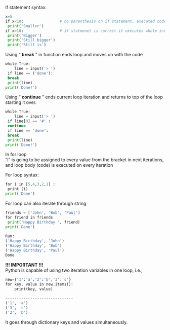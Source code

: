 


  
If statement syntax:  
  

```python
x=5  
if x<10:				# no parenthesis on if statement, executed code, indented below  
 print('Smaller')  
if x>10:				# if statmenet is correct it executes whole indented code, if statement is false, whole indentation is omitted  
 print('Bigger')  
 print('Still bigger')  
 print('Still is')
```
  
  
Using “ **break** ” in function ends loop and moves on with the code  
  

```python
while True:  
	line = input('> ')  
 if line == ('done'):  
 break  
 print(line)  
print('Done!')
```
  
  
Using “ **continue** ” ends current loop iteration and returns to top of the loop starting it over.  
  

```python
while True:  
	line = input('> ')  
 if line[0] == '#' :  
 continue  
 if line == 'done':  
 break  
 print(line)  
print('Done!')
```
  
  
In for loop “i” is going to be assigned to every value from the bracket in next iterations, and loop body (code) is executed on every iteration  
  
For loop syntax:  
  

```python
for i in [5,4,3,2,1] :	  
 print (i)  
print('Done')
```
  
  
For loop can also iterate through string  
  

```python
friends = ['John', 'Bob', 'Paul']  
for friend in friends   
 print('Happy Birthday ', friend)  
print('Done')  
  
Run:  
('Happy Birthday', 'John')  
('Happy Birthday', 'Bob')  
('Happy Birthday', 'Paul')  
Done
```
  
  
**!!! IMPORTANT !!!**  
Python is capable of using two iteration variables in one loop, i.e.;  
  

```python
new={'1':'a','2':'b','3':'c'}  
for key, value in new.items():  
    print(key, value)  
  
------------------------------  
('1', 'a')  
('3', 'c')  
('2', 'b')
```
  
  
It goes through dictionary keys and values simultaneously. 